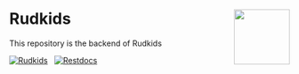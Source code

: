 # <img src="https://dev-img.rudkids.com/rudkids-rogo.png" align="right" width="100">Rudkids

This repository is the backend of Rudkids

[![Rudkids](https://img.shields.io/badge/website-rudkids-0366d6.svg)](https://www.rudkids.com) &nbsp;
[![Restdocs](https://img.shields.io/badge/documentation-restdocs-0366d6.svg)](https://rudkids.com/docs/index.html)